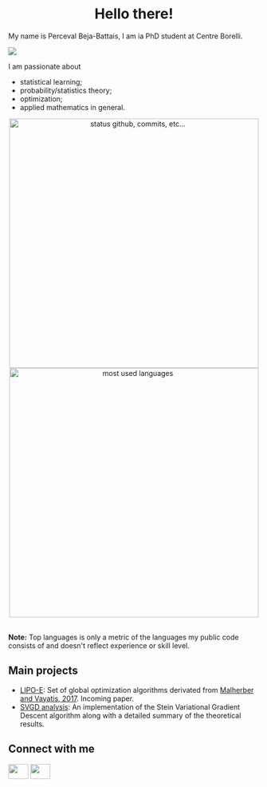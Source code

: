 <h1 align="center">Hello there!</h1>

My name is Perceval Beja-Battais, I am ia PhD student at Centre Borelli.

<p align="left"> <img src="https://komarev.com/ghpvc/?username=PercevalBejaBattais&color=blueviolet" /> </p>

I am passionate about
- statistical learning;
- probability/statistics theory;
- optimization;
- applied mathematics in general.

<p align="center">
    <img alt="status github, commits, etc..." width="500px" src="https://github-readme-stats.vercel.app/api?username=PercevalBejaBattais&count_private=true&show_icons=true&custom_title=Github&theme=material-palenight&layout=compact&border_radius=8"
    /> <br>
    <img alt="most used languages" width="500px" src="https://github-readme-stats.vercel.app/api/top-langs/?username=PercevalBejaBattais&count_private=true&theme=material-palenight&border_radius=8&hide=TeX,HTML,javascript,jupyter%20notebook&exclude_repo=LiSA,Chess-viewer,AES-electron,Chronix2Grid"/>
</p>

</br>
<b>Note:</b> Top languages is only a metric of the languages my public code consists of and doesn't reflect experience or skill level.

## Main projects
+ [LIPO-E](https://github.com/gaetanserre/LIPO-E): Set of global optimization algorithms derivated from [Malherber and Vayatis, 2017](https://arxiv.org/abs/1703.02628). Incoming paper.
+ [SVGD analysis](https://github.com/gaetanserre/SVGD-analysis): An implementation of the Stein Variational Gradient Descent algorithm along with a detailed summary of the theoretical results.



## Connect with me
<a href="https://www.linkedin.com/in/perceval-beja-battais-b043331b9/" target="blank"><img align="center" src="https://raw.githubusercontent.com/rahuldkjain/github-profile-readme-generator/master/src/images/icons/Social/linked-in-alt.svg" height="30" width="40" /></a>
<a href="https://github.com/PercevalBejaBattais"
target="blank"><img align="center" src="https://raw.githubusercontent.com/rahuldkjain/github-profile-readme-generator/master/src/images/icons/Social/github.svg" height="30" width="40" /></a>

